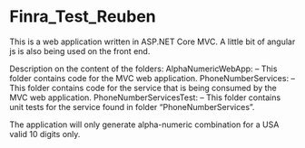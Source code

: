 # Finra_Test_Reuben
This is a web application written in ASP.NET Core MVC. A little bit of angular js is also being used on the front end.

Description on the content of the folders:
AlphaNumericWebApp: – This folder contains code for the MVC web application.
PhoneNumberServices: – This folder contains code for the service that is being consumed by the MVC web application.
PhoneNumberServicesTest: – This folder contains unit tests for the service found in folder “PhoneNumberServices”.

The application will only generate alpha-numeric combination for a USA valid 10 digits only.
